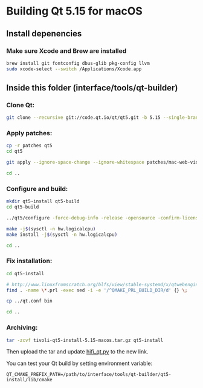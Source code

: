 # Building Qt 5.15 for macOS

## Install depenencies

### Make sure Xcode and Brew are installed

```bash
brew install git fontconfig dbus-glib pkg-config llvm
sudo xcode-select --switch /Applications/Xcode.app
```

## Inside this folder (interface/tools/qt-builder)

### Clone Qt:

```bash
git clone --recursive git://code.qt.io/qt/qt5.git -b 5.15 --single-branch
```

### Apply patches:

```bash
cp -r patches qt5
cd qt5

git apply --ignore-space-change --ignore-whitespace patches/mac-web-video.patch

cd ..
```

### Configure and build:

```bash
mkdir qt5-install qt5-build
cd qt5-build

../qt5/configure -force-debug-info -release -opensource -confirm-license -recheck-all -qt-zlib -qt-libjpeg -qt-libpng -qt-freetype -qt-pcre -qt-harfbuzz -nomake tools -nomake tests -nomake examples -skip qttranslations -skip qtserialport -skip qt3d -skip qtlocation -skip qtwayland -skip qtsensors -skip qtgamepad -skip qtspeech -skip qtcharts -skip qtx11extras -skip qtmacextras -skip qtvirtualkeyboard -skip qtpurchasing -skip qtdatavis3d -skip qtpim -skip qtdocgallery -webengine-proprietary-codecs -no-warnings-are-errors -no-pch -c++std c++14 -prefix ../qt5-install

make -j$(sysctl -n hw.logicalcpu)
make install -j$(sysctl -n hw.logicalcpu)

cd ..
```

### Fix installation:

```bash
cd qt5-install

# http://www.linuxfromscratch.org/blfs/view/stable-systemd/x/qtwebengine.html
find . -name \*.prl -exec sed -i -e '/^QMAKE_PRL_BUILD_DIR/d' {} \;

cp ../qt.conf bin

cd ..
```

### Archiving:

```bash
tar -zcvf tivoli-qt5-install-5.15-macos.tar.gz qt5-install
```

Then upload the tar and update [hifi_qt.py](../../hifi_qt.py) to the new link.

You can test your Qt build by setting environment variable:

```env
QT_CMAKE_PREFIX_PATH=/path/to/interface/tools/qt-builder/qt5-install/lib/cmake
```
